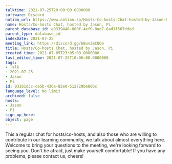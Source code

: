 ```yaml
---
talktime: 2021-07-25T20:00:00.0000000
software: Discord
notion_url: https://www.notion.so/Hosts-Co-hosts-Chat-hosted-by-Jason-Pi-03161d3cce5b436a82e0512729be806c
name: Hosts/Co-hosts Chat, hosted by Jason, Pi
parent_database_id: e9339446-880f-4ef0-8ad7-8ad1f507dded
parent_type: database_id
indexDate: 2021-07-25
meeting_link: https://discord.gg/bBuv3mCQQe
title: Hosts/Co-hosts Chat, hosted by Jason, Pi
created_time: 2021-07-05T23:05:00.0000000
last_edited_time: 2021-07-25T10:06:00.0000000
tags:
- Talk
- 2021-07-25
- Jason
- Pi
id: 03161d3c-ce5b-436a-82e0-512729be806c
language_level: No limit
archived: false
hosts:
- Jason
- Pi
sign_up_here: 
object: page
---
```







This a regular chat for hosts/co-hosts, and also those who are willing to contribute in our learning community, we talk about almost everything here. Welcome to bring your questions to the meeting, we're looking forward to seeing you. Don't be afraid, just make yourself comfortable!
If you have any problems, please contact us, cheers!




